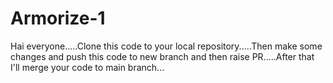 # Armorize-1
Hai everyone.....Clone this code to your local repository.....Then make some changes and push this code to new branch and then raise PR.....After that I'll merge your code to main branch...
